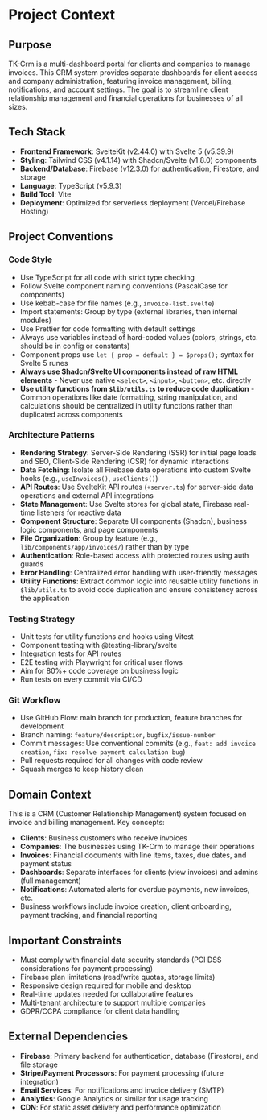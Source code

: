 # Project Context

## Purpose

TK-Crm is a multi-dashboard portal for clients and companies to manage invoices. This CRM system provides separate dashboards for client access and company administration, featuring invoice management, billing, notifications, and account settings. The goal is to streamline client relationship management and financial operations for businesses of all sizes.

## Tech Stack

- **Frontend Framework**: SvelteKit (v2.44.0) with Svelte 5 (v5.39.9)
- **Styling**: Tailwind CSS (v4.1.14) with Shadcn/Svelte (v1.8.0) components
- **Backend/Database**: Firebase (v12.3.0) for authentication, Firestore, and storage
- **Language**: TypeScript (v5.9.3)
- **Build Tool**: Vite
- **Deployment**: Optimized for serverless deployment (Vercel/Firebase Hosting)

## Project Conventions

### Code Style

- Use TypeScript for all code with strict type checking
- Follow Svelte component naming conventions (PascalCase for components)
- Use kebab-case for file names (e.g., `invoice-list.svelte`)
- Import statements: Group by type (external libraries, then internal modules)
- Use Prettier for code formatting with default settings
- Always use variables instead of hard-coded values (colors, strings, etc. should be in config or constants)
- Component props use `let { prop = default } = $props();` syntax for Svelte 5 runes
- **Always use Shadcn/Svelte UI components instead of raw HTML elements** - Never use native `<select>`, `<input>`, `<button>`, etc. directly
- **Use utility functions from `$lib/utils.ts` to reduce code duplication** - Common operations like date formatting, string manipulation, and calculations should be centralized in utility functions rather than duplicated across components

### Architecture Patterns

- **Rendering Strategy**: Server-Side Rendering (SSR) for initial page loads and SEO, Client-Side Rendering (CSR) for dynamic interactions
- **Data Fetching**: Isolate all Firebase data operations into custom Svelte hooks (e.g., `useInvoices()`, `useClients()`)
- **API Routes**: Use SvelteKit API routes (`+server.ts`) for server-side data operations and external API integrations
- **State Management**: Use Svelte stores for global state, Firebase real-time listeners for reactive data
- **Component Structure**: Separate UI components (Shadcn), business logic components, and page components
- **File Organization**: Group by feature (e.g., `lib/components/app/invoices/`) rather than by type
- **Authentication**: Role-based access with protected routes using auth guards
- **Error Handling**: Centralized error handling with user-friendly messages
- **Utility Functions**: Extract common logic into reusable utility functions in `$lib/utils.ts` to avoid code duplication and ensure consistency across the application

### Testing Strategy

- Unit tests for utility functions and hooks using Vitest
- Component testing with @testing-library/svelte
- Integration tests for API routes
- E2E testing with Playwright for critical user flows
- Aim for 80%+ code coverage on business logic
- Run tests on every commit via CI/CD

### Git Workflow

- Use GitHub Flow: main branch for production, feature branches for development
- Branch naming: `feature/description`, `bugfix/issue-number`
- Commit messages: Use conventional commits (e.g., `feat: add invoice creation`, `fix: resolve payment calculation bug`)
- Pull requests required for all changes with code review
- Squash merges to keep history clean

## Domain Context

This is a CRM (Customer Relationship Management) system focused on invoice and billing management. Key concepts:

- **Clients**: Business customers who receive invoices
- **Companies**: The businesses using TK-Crm to manage their operations
- **Invoices**: Financial documents with line items, taxes, due dates, and payment status
- **Dashboards**: Separate interfaces for clients (view invoices) and admins (full management)
- **Notifications**: Automated alerts for overdue payments, new invoices, etc.
- Business workflows include invoice creation, client onboarding, payment tracking, and financial reporting

## Important Constraints

- Must comply with financial data security standards (PCI DSS considerations for payment processing)
- Firebase plan limitations (read/write quotas, storage limits)
- Responsive design required for mobile and desktop
- Real-time updates needed for collaborative features
- Multi-tenant architecture to support multiple companies
- GDPR/CCPA compliance for client data handling

## External Dependencies

- **Firebase**: Primary backend for authentication, database (Firestore), and file storage
- **Stripe/Payment Processors**: For payment processing (future integration)
- **Email Services**: For notifications and invoice delivery (SMTP)
- **Analytics**: Google Analytics or similar for usage tracking
- **CDN**: For static asset delivery and performance optimization
